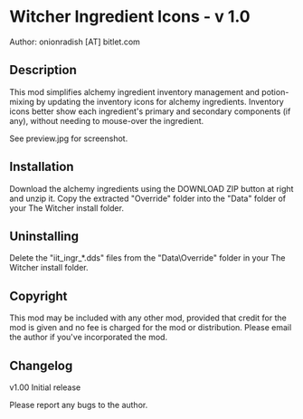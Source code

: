 Witcher Ingredient Icons - v 1.0
================================

Author: onionradish [AT] bitlet.com


Description
-----------
This mod simplifies alchemy ingredient inventory management and potion-
mixing by updating the inventory icons for alchemy ingredients. Inventory
icons better show each ingredient's primary and secondary components
(if any), without needing to mouse-over the ingredient. 

See preview.jpg for screenshot.



Installation
------------
Download the alchemy ingredients using the DOWNLOAD ZIP button at right
and unzip it. Copy the extracted "Override" folder into the "Data" folder
of your The Witcher install folder.


Uninstalling
------------
Delete the "iit_ingr_*.dds" files from the "Data\Override"
folder in your The Witcher install folder.
  

Copyright
---------
This mod may be included with any other mod, provided that credit for 
the mod is given and no fee is charged for the mod or distribution. 
Please email the author if you've incorporated the mod. 


Changelog
-----------
v1.00  Initial release

Please report any bugs to the author. 
